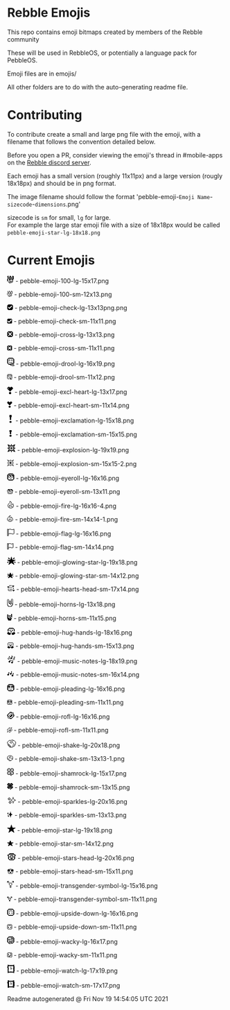 # Rebble Emojis

This repo contains emoji bitmaps created by members of the Rebble community

These will be used in RebbleOS, or potentially a language pack for PebbleOS.

Emoji files are in emojis/

All other folders are to do with the auto-generating readme file.

# Contributing

To contribute create a small and large png file with the emoji, with a filename that follows the convention detailed below.    

Before you open a PR, consider viewing the emoji's thread in \#mobile-apps on the [Rebble discord server](https://rebble.io/discord).   

Each emoji has a small version (roughly 11x11px) and a large version (rougly 18x18px) and should be in png format.   

The image filename should follow the format 'pebble-emoji-`Emoji Name`-`sizecode`-`dimensions`.png'   

sizecode is `sm` for small, `lg` for large.   
For example the large star emoji file with a size of 18x18px would be called `pebble-emoji-star-lg-18x18.png`

# Current Emojis

![](emoji/pebble-emoji-100-lg-15x17.png) - pebble-emoji-100-lg-15x17.png
   
![](emoji/pebble-emoji-100-sm-12x13.png) - pebble-emoji-100-sm-12x13.png
   
![](emoji/pebble-emoji-check-lg-13x13png.png) - pebble-emoji-check-lg-13x13png.png
   
![](emoji/pebble-emoji-check-sm-11x11.png) - pebble-emoji-check-sm-11x11.png
   
![](emoji/pebble-emoji-cross-lg-13x13.png) - pebble-emoji-cross-lg-13x13.png
   
![](emoji/pebble-emoji-cross-sm-11x11.png) - pebble-emoji-cross-sm-11x11.png
   
![](emoji/pebble-emoji-drool-lg-16x19.png) - pebble-emoji-drool-lg-16x19.png
   
![](emoji/pebble-emoji-drool-sm-11x12.png) - pebble-emoji-drool-sm-11x12.png
   
![](emoji/pebble-emoji-excl-heart-lg-13x17.png) - pebble-emoji-excl-heart-lg-13x17.png
   
![](emoji/pebble-emoji-excl-heart-sm-11x14.png) - pebble-emoji-excl-heart-sm-11x14.png
   
![](emoji/pebble-emoji-exclamation-lg-15x18.png) - pebble-emoji-exclamation-lg-15x18.png
   
![](emoji/pebble-emoji-exclamation-sm-15x15.png) - pebble-emoji-exclamation-sm-15x15.png
   
![](emoji/pebble-emoji-explosion-lg-19x19.png) - pebble-emoji-explosion-lg-19x19.png
   
![](emoji/pebble-emoji-explosion-sm-15x15-2.png) - pebble-emoji-explosion-sm-15x15-2.png
   
![](emoji/pebble-emoji-eyeroll-lg-16x16.png) - pebble-emoji-eyeroll-lg-16x16.png
   
![](emoji/pebble-emoji-eyeroll-sm-13x11.png) - pebble-emoji-eyeroll-sm-13x11.png
   
![](emoji/pebble-emoji-fire-lg-16x16-4.png) - pebble-emoji-fire-lg-16x16-4.png
   
![](emoji/pebble-emoji-fire-sm-14x14-1.png) - pebble-emoji-fire-sm-14x14-1.png
   
![](emoji/pebble-emoji-flag-lg-16x16.png) - pebble-emoji-flag-lg-16x16.png
   
![](emoji/pebble-emoji-flag-sm-14x14.png) - pebble-emoji-flag-sm-14x14.png
   
![](emoji/pebble-emoji-glowing-star-lg-19x18.png) - pebble-emoji-glowing-star-lg-19x18.png
   
![](emoji/pebble-emoji-glowing-star-sm-14x12.png) - pebble-emoji-glowing-star-sm-14x12.png
   
![](emoji/pebble-emoji-hearts-head-sm-17x14.png) - pebble-emoji-hearts-head-sm-17x14.png
   
![](emoji/pebble-emoji-horns-lg-13x18.png) - pebble-emoji-horns-lg-13x18.png
   
![](emoji/pebble-emoji-horns-sm-11x15.png) - pebble-emoji-horns-sm-11x15.png
   
![](emoji/pebble-emoji-hug-hands-lg-18x16.png) - pebble-emoji-hug-hands-lg-18x16.png
   
![](emoji/pebble-emoji-hug-hands-sm-15x13.png) - pebble-emoji-hug-hands-sm-15x13.png
   
![](emoji/pebble-emoji-music-notes-lg-18x19.png) - pebble-emoji-music-notes-lg-18x19.png
   
![](emoji/pebble-emoji-music-notes-sm-16x14.png) - pebble-emoji-music-notes-sm-16x14.png
   
![](emoji/pebble-emoji-pleading-lg-16x16.png) - pebble-emoji-pleading-lg-16x16.png
   
![](emoji/pebble-emoji-pleading-sm-11x11.png) - pebble-emoji-pleading-sm-11x11.png
   
![](emoji/pebble-emoji-rofl-lg-16x16.png) - pebble-emoji-rofl-lg-16x16.png
   
![](emoji/pebble-emoji-rofl-sm-11x11.png) - pebble-emoji-rofl-sm-11x11.png
   
![](emoji/pebble-emoji-shake-lg-20x18.png) - pebble-emoji-shake-lg-20x18.png
   
![](emoji/pebble-emoji-shake-sm-13x13-1.png) - pebble-emoji-shake-sm-13x13-1.png
   
![](emoji/pebble-emoji-shamrock-lg-15x17.png) - pebble-emoji-shamrock-lg-15x17.png
   
![](emoji/pebble-emoji-shamrock-sm-13x15.png) - pebble-emoji-shamrock-sm-13x15.png
   
![](emoji/pebble-emoji-sparkles-lg-20x16.png) - pebble-emoji-sparkles-lg-20x16.png
   
![](emoji/pebble-emoji-sparkles-sm-13x13.png) - pebble-emoji-sparkles-sm-13x13.png
   
![](emoji/pebble-emoji-star-lg-19x18.png) - pebble-emoji-star-lg-19x18.png
   
![](emoji/pebble-emoji-star-sm-14x12.png) - pebble-emoji-star-sm-14x12.png
   
![](emoji/pebble-emoji-stars-head-lg-20x16.png) - pebble-emoji-stars-head-lg-20x16.png
   
![](emoji/pebble-emoji-stars-head-sm-15x11.png) - pebble-emoji-stars-head-sm-15x11.png
   
![](emoji/pebble-emoji-transgender-symbol-lg-15x16.png) - pebble-emoji-transgender-symbol-lg-15x16.png
   
![](emoji/pebble-emoji-transgender-symbol-sm-11x11.png) - pebble-emoji-transgender-symbol-sm-11x11.png
   
![](emoji/pebble-emoji-upside-down-lg-16x16.png) - pebble-emoji-upside-down-lg-16x16.png
   
![](emoji/pebble-emoji-upside-down-sm-11x11.png) - pebble-emoji-upside-down-sm-11x11.png
   
![](emoji/pebble-emoji-wacky-lg-16x17.png) - pebble-emoji-wacky-lg-16x17.png
   
![](emoji/pebble-emoji-wacky-sm-11x11.png) - pebble-emoji-wacky-sm-11x11.png
   
![](emoji/pebble-emoji-watch-lg-17x19.png) - pebble-emoji-watch-lg-17x19.png
   
![](emoji/pebble-emoji-watch-sm-17x17.png) - pebble-emoji-watch-sm-17x17.png
   
   

Readme autogenerated @ Fri Nov 19 14:54:05 UTC 2021
